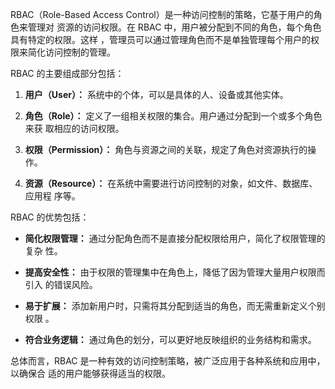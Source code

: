 RBAC（Role-Based Access Control）是一种访问控制的策略，它基于用户的角色来管理对
资源的访问权限。在 RBAC 中，用户被分配到不同的角色，每个角色具有特定的权限。这样
，管理员可以通过管理角色而不是单独管理每个用户的权限来简化访问控制的管理。

RBAC 的主要组成部分包括：

1. **用户（User）：** 系统中的个体，可以是具体的人、设备或其他实体。

2. **角色（Role）：** 定义了一组相关权限的集合。用户通过分配到一个或多个角色来获
   取相应的访问权限。

3. **权限（Permission）：** 角色与资源之间的关联，规定了角色对资源执行的操作。

4. **资源（Resource）：** 在系统中需要进行访问控制的对象，如文件、数据库、应用程
   序等。

RBAC 的优势包括：

- **简化权限管理：** 通过分配角色而不是直接分配权限给用户，简化了权限管理的复杂
  性。

- **提高安全性：** 由于权限的管理集中在角色上，降低了因为管理大量用户权限而引入
  的错误风险。

- **易于扩展：** 添加新用户时，只需将其分配到适当的角色，而无需重新定义个别权限
  。

- **符合业务逻辑：** 通过角色的划分，可以更好地反映组织的业务结构和需求。

总体而言，RBAC 是一种有效的访问控制策略，被广泛应用于各种系统和应用中，以确保合
适的用户能够获得适当的权限。
